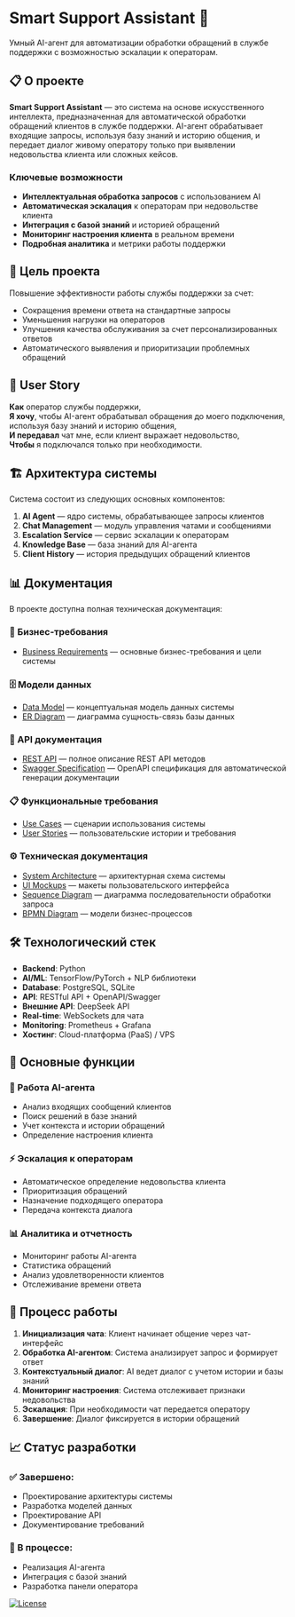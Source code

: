# Smart Support Assistant 🤖

Умный AI-агент для автоматизации обработки обращений в службе поддержки с возможностью эскалации к операторам.

## 📋 О проекте

**Smart Support Assistant** — это система на основе искусственного интеллекта, предназначенная для автоматической обработки обращений клиентов в службе поддержки. AI-агент обрабатывает входящие запросы, используя базу знаний и историю общения, и передает диалог живому оператору только при выявлении недовольства клиента или сложных кейсов.

### Ключевые возможности
- **Интеллектуальная обработка запросов** с использованием AI
- **Автоматическая эскалация** к операторам при недовольстве клиента
- **Интеграция с базой знаний** и историей обращений
- **Мониторинг настроения клиента** в реальном времени
- **Подробная аналитика** и метрики работы поддержки

## 🎯 Цель проекта

Повышение эффективности работы службы поддержки за счет:
- Сокращения времени ответа на стандартные запросы
- Уменьшения нагрузки на операторов
- Улучшения качества обслуживания за счет персонализированных ответов
- Автоматического выявления и приоритизации проблемных обращений

## 👥 User Story

**Как** оператор службы поддержки,  
**Я хочу**, чтобы AI-агент обрабатывал обращения до моего подключения, используя базу знаний и историю общения,  
**И передавал** чат мне, если клиент выражает недовольство,  
**Чтобы** я подключался только при необходимости.

## 🏗️ Архитектура системы

Система состоит из следующих основных компонентов:

1. **AI Agent** — ядро системы, обрабатывающее запросы клиентов
2. **Chat Management** — модуль управления чатами и сообщениями
3. **Escalation Service** — сервис эскалации к операторам
4. **Knowledge Base** — база знаний для AI-агента
5. **Client History** — история предыдущих обращений клиентов

## 📊 Документация

В проекте доступна полная техническая документация:

### 📝 Бизнес-требования
- [Business Requirements](./Business_requirements.pdf) — основные бизнес-требования и цели системы

### 🗄️ Модели данных
- [Data Model](./Data_model.pdf) — концептуальная модель данных системы
- [ER Diagram](./ERD.pdf) — диаграмма сущность-связь базы данных

### 🔌 API документация
- [REST API](./REST_API.pdf) — полное описание REST API методов
- [Swagger Specification](./Swagger.yml) — OpenAPI спецификация для автоматической генерации документации

### 📋 Функциональные требования
- [Use Cases](./Use%20Case.md) — сценарии использования системы
- [User Stories](./User%20Story.md) — пользовательские истории и требования

### ⚙️ Техническая документация
- [System Architecture](./Архитектура.pdf) — архитектурная схема системы
- [UI Mockups](./Макет.pdf) — макеты пользовательского интерфейса
- [Sequence Diagram](./Sequence_diagram.png) — диаграмма последовательности обработки запроса
- [BPMN Diagram](./BPMN) — модели бизнес-процессов

## 🛠️ Технологический стек

- **Backend**: Python
- **AI/ML**: TensorFlow/PyTorch + NLP библиотеки
- **Database**: PostgreSQL, SQLite
- **API**: RESTful API + OpenAPI/Swagger
- **Внешние API**: DeepSeek API
- **Real-time**: WebSockets для чата
- **Monitoring**: Prometheus + Grafana
- **Хостинг**: Cloud-платформа (PaaS) / VPS


## 🚀 Основные функции

### 🤖 Работа AI-агента
- Анализ входящих сообщений клиентов
- Поиск решений в базе знаний
- Учет контекста и истории обращений
- Определение настроения клиента

### ⚡ Эскалация к операторам
- Автоматическое определение недовольства клиента
- Приоритизация обращений
- Назначение подходящего оператора
- Передача контекста диалога

### 📊 Аналитика и отчетность
- Мониторинг работы AI-агента
- Статистика обращений
- Анализ удовлетворенности клиентов
- Отслеживание времени ответа

## 🔄 Процесс работы

1. **Инициализация чата**: Клиент начинает общение через чат-интерфейс
2. **Обработка AI-агентом**: Система анализирует запрос и формирует ответ
3. **Контекстуальный диалог**: AI ведет диалог с учетом истории и базы знаний
4. **Мониторинг настроения**: Система отслеживает признаки недовольства
5. **Эскалация**: При необходимости чат передается оператору
6. **Завершение**: Диалог фиксируется в истории обращений

## 📈 Статус разработки
### ✅ Завершено:
- Проектирование архитектуры системы
- Разработка моделей данных
- Проектирование API
- Документирование требований

### 🔄 В процессе:
- Реализация AI-агента
- Интеграция с базой знаний
- Разработка панели оператора

[![License](https://img.shields.io/badge/License-Apache%202.0-blue.svg)](https://opensource.org/licenses/Apache-2.0)
